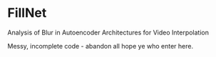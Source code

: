 # FillNet
Analysis of Blur in Autoencoder Architectures for Video Interpolation

Messy, incomplete code - abandon all hope ye who enter here.
